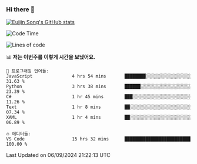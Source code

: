 ### Hi there 👋

[![Euijin Song's GitHub stats](https://github-readme-stats.vercel.app/api?username=lstar2397&count_private=true&show_icons=true&theme=tokyonight&locale=kr)](https://github.com/anuraghazra/github-readme-stats)

<!--START_SECTION:waka-->
![Code Time](http://img.shields.io/badge/Code%20Time-372%20hrs%2022%20mins-blue)

![Lines of code](https://img.shields.io/badge/%EC%A0%80%EB%8A%94%20%EC%97%AC%ED%83%9C%EA%B9%8C%EC%A7%80%20-635.2%20thousand%20%EC%A4%84%EC%9D%98%20%EC%BD%94%EB%93%9C%EB%A5%BC%20%EC%9E%91%EC%84%B1%ED%96%88%EC%96%B4%EC%9A%94.-blue)

📊 **저는 이번주를 이렇게 시간을 보냈어요.** 

```text
💬 프로그래밍 언어들: 
JavaScript               4 hrs 54 mins       ████████░░░░░░░░░░░░░░░░░   31.63 % 
Python                   3 hrs 38 mins       ██████░░░░░░░░░░░░░░░░░░░   23.39 % 
C#                       1 hr 45 mins        ███░░░░░░░░░░░░░░░░░░░░░░   11.26 % 
Text                     1 hr 8 mins         ██░░░░░░░░░░░░░░░░░░░░░░░   07.34 % 
XAML                     1 hr 4 mins         ██░░░░░░░░░░░░░░░░░░░░░░░   06.89 % 

🔥 에디터들: 
VS Code                  15 hrs 32 mins      █████████████████████████   100.00 % 
```


 Last Updated on 06/09/2024 21:22:13 UTC
<!--END_SECTION:waka-->

<!--
**lstar2397/lstar2397** is a ✨ _special_ ✨ repository because its `README.md` (this file) appears on your GitHub profile.

Here are some ideas to get you started:

- 🔭 I’m currently working on ...
- 🌱 I’m currently learning ...
- 👯 I’m looking to collaborate on ...
- 🤔 I’m looking for help with ...
- 💬 Ask me about ...
- 📫 How to reach me: ...
- 😄 Pronouns: ...
- ⚡ Fun fact: ...
-->
